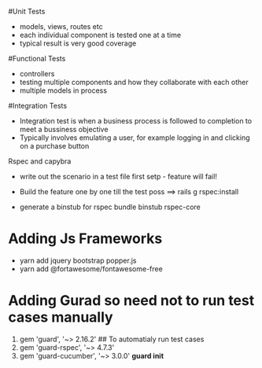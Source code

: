 #Unit Tests
- models, views, routes etc
- each individual component is tested one at a time 
- typical result is very good coverage

#Functional Tests
- controllers
- testing multiple components and how they collaborate with each other
- multiple models in process

#Integration Tests
- Integration test is when a business process is followed to completion to meet a bussiness objective
- Typically involves emulating a user, for example logging in and clicking on a purchase button 

Rspec and capybra

- write out the scenario in a test file
 first setp - feature will fail!
 
 - Build the feature one by one till the test poss
 ==> rails g rspec:install
 * generate a binstub for rspec
 bundle binstub rspec-core
 
# Adding Js Frameworks
- yarn add jquery bootstrap popper.js 
- yarn add @fortawesome/fontawesome-free

# Adding Gurad so need not to run test cases manually
  1. gem 'guard', '~> 2.16.2'   ## To automatialy run test cases
  2. gem 'guard-rspec', '~> 4.7.3'
  3. gem 'guard-cucumber', '~> 3.0.0'
  __guard init__  
